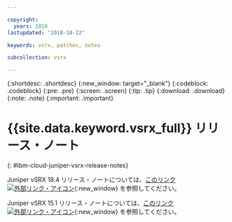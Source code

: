 ```yaml
---

copyright:
  years: 2018
lastupdated: "2018-10-22"

keywords: vsrx, patches, notes

subcollection: vsrx

---
```


{:shortdesc: .shortdesc}
{:new_window: target="_blank"}
{:codeblock: .codeblock}
{:pre: .pre}
{:screen: .screen}
{:tip: .tip}
{:download: .download}
{:note: .note}
{:important: .important}

# {{site.data.keyword.vsrx_full}} リリース・ノート
{: #ibm-cloud-juniper-vsrx-release-notes}

Juniper vSRX 18.4 リリース・ノートについては、[このリンク ![外部リンク・アイコン](../../icons/launch-glyph.svg "外部リンク・アイコン")](https://www.juniper.net/documentation/en_US/vsrx/information-products/topic-collections/release-notes/18.4/index.html){:new_window} を参照してください。

Juniper vSRX 15.1 リリース・ノートについては、[このリンク ![外部リンク・アイコン](../../icons/launch-glyph.svg "外部リンク・アイコン")](https://www.juniper.net/documentation/en_US/vsrx/information-products/topic-collections/release-notes/15.1x49/vsrx-release-notes-15.1x49-d120.pdf){:new_window} を参照してください。
